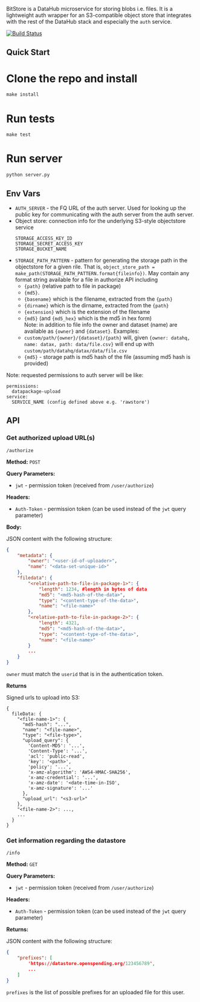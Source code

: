 BitStore is a DataHub microservice for storing blobs i.e. files. It is a lightweight auth wrapper for an S3-compatible object store that integrates with the rest of the DataHub stack and especially the `auth` service.

[![Build Status](https://travis-ci.org/datahq/bitstore.svg?branch=master)](https://travis-ci.org/datahq/bitstore)

## Quick Start

# Clone the repo and install 

`make install`

# Run tests

`make test`

# Run server

`python server.py`

## Env Vars

* `AUTH_SERVER` - the FQ URL of the auth server. Used for looking up the public key for communicating with the auth server from the auth server.
* Object store: connection info for the underlying S3-style objectstore service
  ```
  STORAGE_ACCESS_KEY_ID
  STORAGE_SECRET_ACCESS_KEY
  STORAGE_BUCKET_NAME
  ```
* `STORAGE_PATH_PATTERN` - pattern for generating the storage path in the objectstore for a given rile. That is, `object_store_path = make_path(STORAGE_PATH_PATTERN.format{fileinfo})`. May contain any format string available for a file in authorize API including
    - `{path}` (relative path to file in package)
    - `{md5}`. 
    - `{basename}` which is the filename, extracted from the `{path}`
    - `{dirname}` which is the dirname, extracted from the `{path}`
    - `{extension}` which is the extension of the filename
    - `{md5}` (and `{md5_hex}` which is the md5 in hex form)   
    Note: in addition to file info the owner and dataset (name) are available as `{owner}` and `{dataset}`. 
 Examples:
  * `custom/path/{owner}/{dataset}/{path}` will, given `{owner: datahq, name: datax, path: data/file.csv}` will end up with `custom/path/datahq/datax/data/file.csv` 
  * `{md5}` - storage path is md5 hash of the file (assuming md5 hash is provided)

Note: requested permissions to auth server will be like:

```
permissions:
  datapackage-upload
service:
  SERVICE_NAME (config defined above e.g. 'rawstore')
```


## API

### Get authorized upload URL(s)

`/authorize`

**Method:** `POST`

**Query Parameters:**

 - `jwt` - permission token (received from `/user/authorize`)

**Headers:**

 - `Auth-Token` - permission token (can be used instead of the `jwt` query parameter)

**Body:**

JSON content with the following structure:

```json
{
    "metadata": {
        "owner": "<user-id-of-uploader>",
        "name": "<data-set-unique-id>"
    },
    "filedata": {
        "<relative-path-to-file-in-package-1>": {
            "length": 1234, #length in bytes of data
            "md5": "<md5-hash-of-the-data>",
            "type": "<content-type-of-the-data>",
            "name": "<file-name>"
        },
        "<relative-path-to-file-in-package-2>": {
            "length": 4321,
            "md5": "<md5-hash-of-the-data>",
            "type": "<content-type-of-the-data>",
            "name": "<file-name>"
        }
        ...
    }
}
```

`owner` must match the `userid` that is in the authentication token.

**Returns**

Signed urls to upload into S3:

```javascript=
{
  fileData: {
    "<file-name-1>": {
      "md5-hash": "...",
      "name": "<file-name>",
      "type": "<file-type>",
      "upload_query": {
        'Content-MD5': '...',
        'Content-Type': '...',
        'acl': 'public-read',
        'key': '<path>',
        'policy': '...',
        'x-amz-algorithm': 'AWS4-HMAC-SHA256',
        'x-amz-credential': '...',
        'x-amz-date': '<date-time-in-ISO',
        'x-amz-signature': '...'
      },
      "upload_url": "<s3-url>"
    },
    "<file-name-2>": ...,
    ...
  }
}
```

### Get information regarding the datastore

`/info`

**Method:** `GET`

**Query Parameters:**

 - `jwt` - permission token (received from `/user/authorize`)

**Headers:**

 - `Auth-Token` - permission token (can be used instead of the `jwt` query parameter)

**Returns:**

JSON content with the following structure:
```json
{
    "prefixes": [
        'https://datastore.openspending.org/123456789',
        ...
    ]
}
```

`prefixes` is the list of possible prefixes for an uploaded file for this user.
